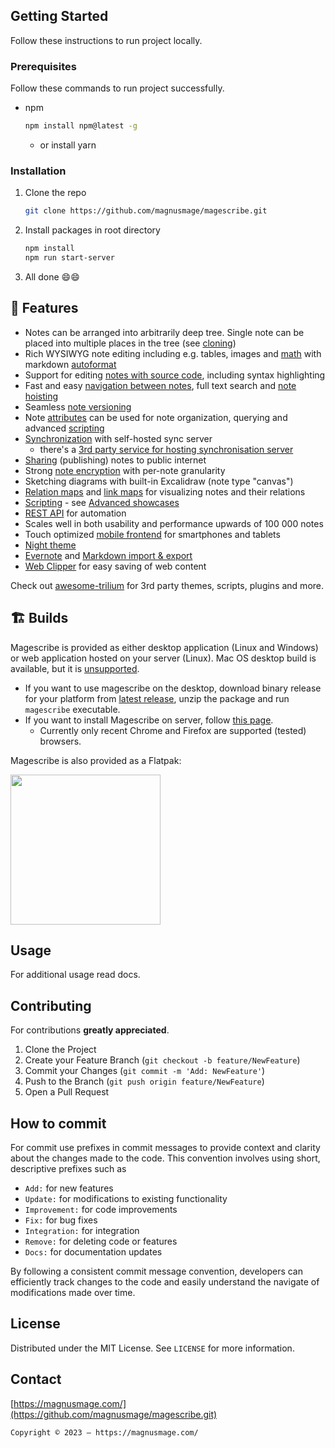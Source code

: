 ## Getting Started

Follow these instructions to run project locally.

### Prerequisites

Follow these commands to run project successfully.

-   npm

    ```sh
    npm install npm@latest -g
    ```

    -   or install yarn

### Installation

1. Clone the repo

    ```sh
    git clone https://github.com/magnusmage/magescribe.git
    ```

2. Install packages in root directory

    ```sh
    npm install
    npm run start-server
    ```

3. All done :smile::smile:

## 🎁 Features

-   Notes can be arranged into arbitrarily deep tree. Single note can be placed into multiple places in the tree (see [cloning](https://github.com/zadam/trilium/wiki/Cloning-notes))
-   Rich WYSIWYG note editing including e.g. tables, images and [math](https://github.com/zadam/trilium/wiki/Text-notes#math-support) with markdown [autoformat](https://github.com/zadam/trilium/wiki/Text-notes#autoformat)
-   Support for editing [notes with source code](https://github.com/zadam/trilium/wiki/Code-notes), including syntax highlighting
-   Fast and easy [navigation between notes](https://github.com/zadam/trilium/wiki/Note-navigation), full text search and [note hoisting](https://github.com/zadam/trilium/wiki/Note-hoisting)
-   Seamless [note versioning](https://github.com/zadam/trilium/wiki/Note-revisions)
-   Note [attributes](https://github.com/zadam/trilium/wiki/Attributes) can be used for note organization, querying and advanced [scripting](https://github.com/zadam/trilium/wiki/Scripts)
-   [Synchronization](https://github.com/zadam/trilium/wiki/Synchronization) with self-hosted sync server
    -   there's a [3rd party service for hosting synchronisation server](https://trilium.cc/paid-hosting)
-   [Sharing](https://github.com/zadam/trilium/wiki/Sharing) (publishing) notes to public internet
-   Strong [note encryption](https://github.com/zadam/trilium/wiki/Protected-notes) with per-note granularity
-   Sketching diagrams with built-in Excalidraw (note type "canvas")
-   [Relation maps](https://github.com/zadam/trilium/wiki/Relation-map) and [link maps](https://github.com/zadam/trilium/wiki/Link-map) for visualizing notes and their relations
-   [Scripting](https://github.com/zadam/trilium/wiki/Scripts) - see [Advanced showcases](https://github.com/zadam/trilium/wiki/Advanced-showcases)
-   [REST API](https://github.com/zadam/trilium/wiki/ETAPI) for automation
-   Scales well in both usability and performance upwards of 100 000 notes
-   Touch optimized [mobile frontend](https://github.com/zadam/trilium/wiki/Mobile-frontend) for smartphones and tablets
-   [Night theme](https://github.com/zadam/trilium/wiki/Themes)
-   [Evernote](https://github.com/zadam/trilium/wiki/Evernote-import) and [Markdown import & export](https://github.com/zadam/trilium/wiki/Markdown)
-   [Web Clipper](https://github.com/zadam/trilium/wiki/Web-clipper) for easy saving of web content

Check out [awesome-trilium](https://github.com/Nriver/awesome-trilium) for 3rd party themes, scripts, plugins and more.

## 🏗 Builds

Magescribe is provided as either desktop application (Linux and Windows) or web application hosted on your server (Linux). Mac OS desktop build is available, but it is [unsupported](https://github.com/zadam/trilium/wiki/FAQ#mac-os-support).

-   If you want to use magescribe on the desktop, download binary release for your platform from [latest release](https://github.com/zadam/trilium/releases/latest), unzip the package and run `magescribe` executable.
-   If you want to install Magescribe on server, follow [this page](https://github.com/zadam/trilium/wiki/Server-installation).
    -   Currently only recent Chrome and Firefox are supported (tested) browsers.

Magescribe is also provided as a Flatpak:

[<img width="240" src="https://flathub.org/assets/badges/flathub-badge-en.png">](https://flathub.org/apps/details/com.github.zadam.trilium)

<!-- USAGE  -->

## Usage

For additional usage read docs.

## Contributing

For contributions **greatly appreciated**.

1. Clone the Project
2. Create your Feature Branch (`git checkout -b feature/NewFeature`)
3. Commit your Changes (`git commit -m 'Add: NewFeature'`)
4. Push to the Branch (`git push origin feature/NewFeature`)
5. Open a Pull Request

<!-- Commit -->

## How to commit

For commit use prefixes in commit messages to provide context and clarity about the changes made to the code. This convention involves using short, descriptive prefixes such as

-   `Add:` for new features
-   `Update:` for modifications to existing functionality
-   `Improvement:` for code improvements
-   `Fix:` for bug fixes
-   `Integration:` for integration
-   `Remove:` for deleting code or features
-   `Docs:` for documentation updates

By following a consistent commit message convention, developers can efficiently track changes to the code and easily understand the navigate of modifications made over time.

<!-- LICENSE -->

## License

Distributed under the MIT License. See `LICENSE` for more information.

<!-- CONTACT -->

## Contact

[https://magnusmage.com/](https://github.com/magnusmage/magescribe.git)

<!-- MARKDOWN LINKS & IMAGES -->
<!-- https://www.markdownguide.org/basic-syntax/#reference-style-links -->

```
Copyright © 2023 — https://magnusmage.com/
```
